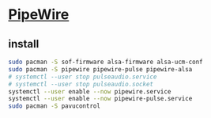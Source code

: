 # [PipeWire](https://github.com/PipeWire/pipewire)

## install

```sh
sudo pacman -S sof-firmware alsa-firmware alsa-ucm-conf
sudo pacman -S pipewire pipewire-pulse pipewire-alsa
# systemctl --user stop pulseaudio.service
# systemctl --user stop pulseaudio.socket
systemctl --user enable --now pipewire.service
systemctl --user enable --now pipewire-pulse.service
sudo pacman -S pavucontrol
```
